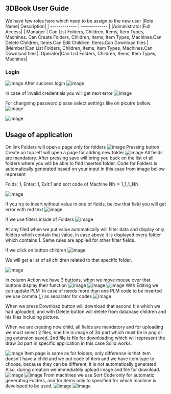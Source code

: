 ## 3DBook User Guide
We have few roles here which need to be assign to the new user
|Role Name| Description|
| ------------- | ------------- |
|Administrator|Full Access|
| Manager |  Can List Folders, Children, Items, Item Types, Machines. Can Create Folders, Children, Items, Item Types, Machines.Can Delete Children, Items.Can Edit Children, Items.Can Download files |
|Member|Can List Folders, Children, Items, Item Types, Machines.Can Download files|
|Operator|Can List Folders, Children, Items, Item Types, Machines|

### Login
![image](https://github.com/user-attachments/assets/bfd71d7f-8028-4f93-930b-a6decdb77ca0)
After success login
![image](https://github.com/user-attachments/assets/c1caada7-2cab-4f29-bb5a-b136ffd8048f)

In case of invalid credentials you will get next error
![image](https://github.com/user-attachments/assets/dcf2f994-afed-4461-9eed-ff7c12fcebc7)

For changning password please select settings like on picutre bellow.
![image](https://github.com/user-attachments/assets/86b6b7b9-bece-4d6e-9671-385cc4e97ed6)

![image](https://github.com/user-attachments/assets/34c3ef79-edd9-4d55-9446-c23936dc9d7a)

## Usage of application
On link Folders will open a page only for folders
![image](https://github.com/user-attachments/assets/01a69613-b27c-426f-9c0c-5ad963504a9e)
Pressing button Create on top left will open a page for adding new folder
![image](https://github.com/user-attachments/assets/8a2f6e15-b7c7-4c99-a549-078954f8b46d)
All fields are mandatory. After pressing save will bring you back on the list of all folders where you will be able to find inserted folder. Code for Folders is automatically generated based on your input in this case from image bellow represent 

Folds: 1, Enter: 1, Exit:1 and sort code of Machine NN = 1_1_1_NN

![image](https://github.com/user-attachments/assets/19d9d3a6-5b30-4d03-99c3-5553c6b86607)

If you try to insert without value in one of fields, bellow that field you will get error with red text
![image](https://github.com/user-attachments/assets/072cea67-cafc-4be1-9f0c-65e0f0bc5e35)

If we use filters inside of Folders
![image](https://github.com/user-attachments/assets/9c1a6831-63e1-4b98-981f-61bac47c8ca6)

At any filed when we put value automatically will filter data and display only folders which contain that value, in case above it is displayed every folder which contains 1. Same rules are applied for other filter fields.

If we click on button children
![image](https://github.com/user-attachments/assets/41bbab56-64e0-4ddd-9989-90d6b03ee9bd)

We will get a list of all children related to that specific folder.

![image](https://github.com/user-attachments/assets/ef418487-7538-4f1c-a1f0-7bf9ae7f4c2d)

In column Action we have 3 buttons, when we move mouse over that buttons display their function
![image](https://github.com/user-attachments/assets/1afde45d-b1a5-45d0-8449-09409245b155)
![image](https://github.com/user-attachments/assets/34b8c907-95c0-4704-bc88-d580f0d513c5)
![image](https://github.com/user-attachments/assets/edde2763-7f5a-4f6d-9305-41c7ec07d91b)
With Editing we can update PLM 
In case of needs more than one PLM code to be inserted we use comma (,) as separator for codes
![image](https://github.com/user-attachments/assets/f4900f04-8fa1-4cf2-9238-4095bdd5ccac)

When we press Download button will download that second file which we had uploaded, and with Delete button will delete from database children and his files including picture.

When we are creating new child, all fields are mandatory and for uploading we must select 2 files, one file is image of 3d part which must be in png or jpg extension saved, 2nd file is file for downloading which will represent the draw 3d part in specific application in this case Solid works.

![image](https://github.com/user-attachments/assets/84c08627-0823-4807-a86f-967dd2a86e34)
Item page is same as for folders, only difference is that item doesn't have a child and we put code of item and we have item type to choose, because they can be different, it is not automatically generated. Also, during creation we immediately upload image and file for download.
![image](https://github.com/user-attachments/assets/fe101605-59a3-4ee3-99ab-386a2f4c8d4f)
![image](https://github.com/user-attachments/assets/93252ffc-9599-4444-a048-3e0d68c7340d)
From machines we use Sort Code only for automatic generating Folders, and for items only to specified for which machine is developed to be used.
![image](https://github.com/user-attachments/assets/f0ceeddb-7455-4670-8a7b-453267605eb2)
![image](https://github.com/user-attachments/assets/674da7e5-4568-4ef5-ad2b-cf8c9880d417)












